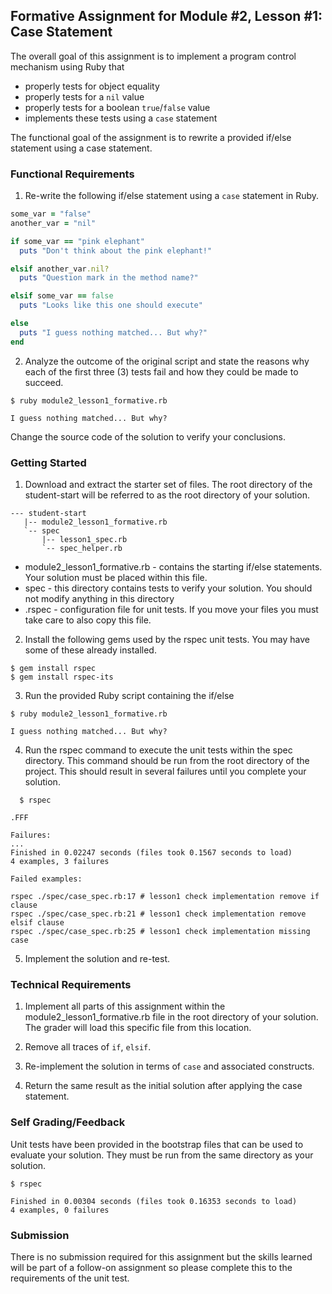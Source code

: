 ## Formative Assignment for Module #2, Lesson #1: Case Statement

The overall goal of this assignment is to implement a program control
mechanism using Ruby that

  - properly tests for object equality
  - properly tests for a `nil` value
  - properly tests for a boolean `true`/`false` value
  - implements these tests using a `case` statement

The functional goal of the assignment is to rewrite a provided
if/else statement using a case statement.

### Functional Requirements

1. Re-write the following if/else statement using a `case` statement in Ruby.

```ruby
some_var = "false"
another_var = "nil"

if some_var == "pink elephant"
  puts "Don't think about the pink elephant!"

elsif another_var.nil?
  puts "Question mark in the method name?"

elsif some_var == false
  puts "Looks like this one should execute"

else
  puts "I guess nothing matched... But why?"
end
```

2. Analyze the outcome of the original script and state
the reasons why each of the first three (3) tests fail
and how they could be made to succeed.

```shell
$ ruby module2_lesson1_formative.rb

I guess nothing matched... But why?
```

Change the source code of the solution to verify your conclusions.

### Getting Started

1. Download and extract the starter set of files. The root
directory of the student-start will be referred to as the root directory
of your solution.

```text
--- student-start
   |-- module2_lesson1_formative.rb
   `-- spec
       |-- lesson1_spec.rb
       `-- spec_helper.rb
```
  * module2_lesson1_formative.rb - contains the starting if/else statements.
  Your solution must be placed within this file.
  * spec - this directory contains tests to verify your solution. You should
  not modify anything in this directory
  * .rspec - configuration file for unit tests. If you move your files you must take 
  care to also copy this file.

2. Install the following gems used by the rspec unit tests. You may have
some of these already installed.

```shell
$ gem install rspec
$ gem install rspec-its
```

3. Run the provided Ruby script containing the if/else 

```shell
$ ruby module2_lesson1_formative.rb

I guess nothing matched... But why?
```

4. Run the rspec command to execute the unit tests within the spec
directory. This command should be run from the root directory of the
project. This should result in several failures until you complete your
solution.

```shell
  $ rspec

.FFF

Failures:
...
Finished in 0.02247 seconds (files took 0.1567 seconds to load)
4 examples, 3 failures

Failed examples:

rspec ./spec/case_spec.rb:17 # lesson1 check implementation remove if clause
rspec ./spec/case_spec.rb:21 # lesson1 check implementation remove elsif clause
rspec ./spec/case_spec.rb:25 # lesson1 check implementation missing case
```

5. Implement the solution and re-test.

### Technical Requirements

1. Implement all parts of this assignment within the module2_lesson1_formative.rb 
file in the root directory of your solution. The grader will load this specific
file from this location.

2. Remove all traces of `if`, `elsif`.

3. Re-implement the solution in terms of `case` and associated constructs.

4. Return the same result as the initial solution after applying the case statement.

### Self Grading/Feedback

Unit tests have been provided in the bootstrap files that can be
used to evaluate your solution. They must be run from the same directory
as your solution.

```shell
$ rspec

Finished in 0.00304 seconds (files took 0.16353 seconds to load)
4 examples, 0 failures
```

### Submission

There is no submission required for this assignment but the 
skills learned will be part of a follow-on assignment so 
please complete this to the requirements of the unit test.
